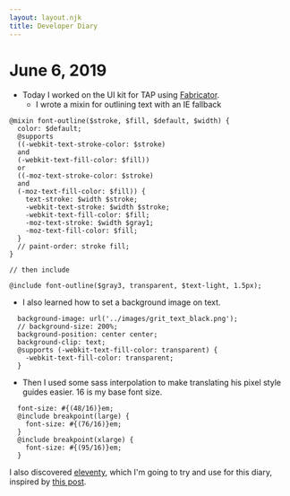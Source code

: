 ```yaml
---
layout: layout.njk
title: Developer Diary
---
```


# June 6, 2019

- Today I worked on the UI kit for TAP using [Fabricator](http://fbrctr.github.io/).
  - I wrote a mixin for outlining text with an IE fallback

```
@mixin font-outline($stroke, $fill, $default, $width) {
  color: $default;
  @supports 
  ((-webkit-text-stroke-color: $stroke)
  and
  (-webkit-text-fill-color: $fill))
  or
  ((-moz-text-stroke-color: $stroke)
  and
  (-moz-text-fill-color: $fill)) {
    text-stroke: $width $stroke;
    -webkit-text-stroke: $width $stroke;
    -webkit-text-fill-color: $fill;
    -moz-text-stroke: $width $gray1;
    -moz-text-fill-color: $fill;
  }
  // paint-order: stroke fill;
}

// then include 

@include font-outline($gray3, transparent, $text-light, 1.5px);
```

  - I also learned how to set a background image on text.

```
  background-image: url('../images/grit_text_black.png');
  // background-size: 200%;
  background-position: center center;
  background-clip: text;
  @supports (-webkit-text-fill-color: transparent) {
    -webkit-text-fill-color: transparent;
  }
```

  - Then I used some sass interpolation to make translating his pixel style guides easier. 16 is my base font size. 

```
  font-size: #{(48/16)}em;
  @include breakpoint(large) {
    font-size: #{(76/16)}em;
  }
  @include breakpoint(xlarge) {
    font-size: #{(95/16)}em;
  }
```

I also discovered [eleventy](https://www.11ty.io/), which I'm going to try and use for this diary, inspired by [this post](https://dev.to/codeidoscope/tracking-your-progress-to-improve-your-confidence-12lh?utm_source=digest_mailer&utm_medium=email&utm_campaign=digest_email). 